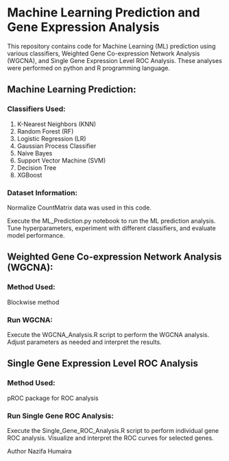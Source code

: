 # Machine Learning Prediction and Gene Expression Analysis
This repository contains code for Machine Learning (ML) prediction using various classifiers, Weighted Gene Co-expression Network Analysis (WGCNA), and Single Gene Expression Level ROC Analysis. These analyses were performed on python and R programming language.

## Machine Learning Prediction:
### Classifiers Used:
1. K-Nearest Neighbors (KNN)
2. Random Forest (RF)
3. Logistic Regression (LR)
4. Gaussian Process Classifier
5. Naive Bayes
6. Support Vector Machine (SVM)
7. Decision Tree
8. XGBoost

### Dataset Information:
Normalize CountMatrix data was used in this code. 

Execute the ML_Prediction.py notebook to run the ML prediction analysis.
Tune hyperparameters, experiment with different classifiers, and evaluate model performance.

## Weighted Gene Co-expression Network Analysis (WGCNA):
### Method Used:
Blockwise method

### Run WGCNA:
Execute the WGCNA_Analysis.R script to perform the WGCNA analysis.
Adjust parameters as needed and interpret the results.

## Single Gene Expression Level ROC Analysis
### Method Used:
pROC package for ROC analysis

### Run Single Gene ROC Analysis:
Execute the Single_Gene_ROC_Analysis.R script to perform individual gene ROC analysis.
Visualize and interpret the ROC curves for selected genes.

Author
Nazifa Humaira


